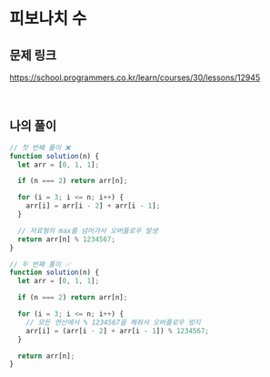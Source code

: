 # 피보나치 수

## 문제 링크

https://school.programmers.co.kr/learn/courses/30/lessons/12945

<br>

## 나의 풀이

```js
// 첫 번째 풀이 ❌
function solution(n) {
  let arr = [0, 1, 1];

  if (n === 2) return arr[n];

  for (i = 3; i <= n; i++) {
    arr[i] = arr[i - 2] + arr[i - 1];
  }

  // 자료형의 max를 넘어가서 오버플로우 발생
  return arr[n] % 1234567;
}
```

```js
// 두 번째 풀이 ✅
function solution(n) {
  let arr = [0, 1, 1];

  if (n === 2) return arr[n];

  for (i = 3; i <= n; i++) {
    // 모든 연산에서 % 1234567을 해줘서 오버플로우 방지
    arr[i] = (arr[i - 2] + arr[i - 1]) % 1234567;
  }

  return arr[n];
}
```
